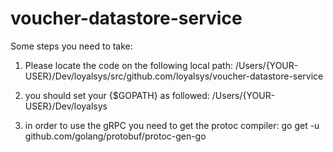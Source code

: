 # voucher-datastore-service


Some steps you need to take:
1. Please locate the code on the following local path: /Users/{YOUR-USER}/Dev/loyalsys/src/github.com/loyalsys/voucher-datastore-service

2. you should set your {$GOPATH} as followed: /Users/{YOUR-USER}/Dev/loyalsys

3. in order to use the gRPC you need to get the protoc compiler: go get -u github.com/golang/protobuf/protoc-gen-go

